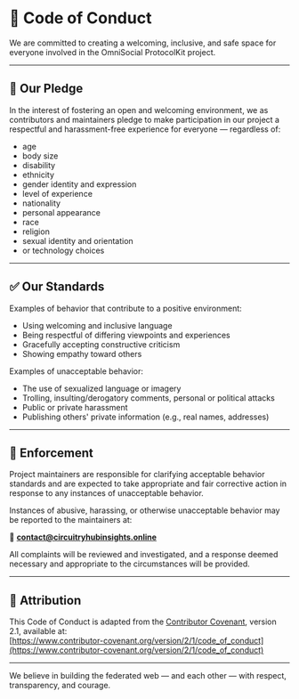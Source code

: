 # 🌈 Code of Conduct

We are committed to creating a welcoming, inclusive, and safe space for everyone involved in the OmniSocial ProtocolKit project.

---

## 💬 Our Pledge

In the interest of fostering an open and welcoming environment, we as contributors and maintainers pledge to make participation in our project a respectful and harassment-free experience for everyone — regardless of:

- age
- body size
- disability
- ethnicity
- gender identity and expression
- level of experience
- nationality
- personal appearance
- race
- religion
- sexual identity and orientation
- or technology choices

---

## ✅ Our Standards

Examples of behavior that contribute to a positive environment:

- Using welcoming and inclusive language
- Being respectful of differing viewpoints and experiences
- Gracefully accepting constructive criticism
- Showing empathy toward others

Examples of unacceptable behavior:

- The use of sexualized language or imagery
- Trolling, insulting/derogatory comments, personal or political attacks
- Public or private harassment
- Publishing others' private information (e.g., real names, addresses)

---

## 👮 Enforcement

Project maintainers are responsible for clarifying acceptable behavior standards and are expected to take appropriate and fair corrective action in response to any instances of unacceptable behavior.

Instances of abusive, harassing, or otherwise unacceptable behavior may be reported to the maintainers at:

📧 **contact@circuitryhubinsights.online**

All complaints will be reviewed and investigated, and a response deemed necessary and appropriate to the circumstances will be provided.

---

## 📜 Attribution

This Code of Conduct is adapted from the [Contributor Covenant](https://www.contributor-covenant.org), version 2.1, available at:  
[https://www.contributor-covenant.org/version/2/1/code_of_conduct](https://www.contributor-covenant.org/version/2/1/code_of_conduct)

---

We believe in building the federated web — and each other — with respect, transparency, and courage.

